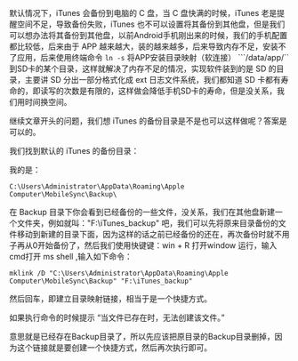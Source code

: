 
默认情况下，iTunes 会备份到电脑的 C 盘，当 C 盘快满的时候，iTunes 老是提醒空间不足，导致备份失败，iTunes 也不可以设置将其备份到其他盘，但是我们可以想办法将其备份到其他盘，以前Android手机刚出来的时候，我们的手机配置都比较低，后来由于 APP 越来越大，装的越来越多，后来导致内存不足，安装不了应用，后来使用终端命令 ```ln -s``` 将APP安装目录映射（软连接） ```/data/app/`` 到SD卡的某个目录，这样就解决了内存不足的情况，实现软件装到的是 SD 的目录，主要讲 SD 分出一部分格式化成 ext 日志文件系统，我们都知道 SD 卡都有寿命的，即读写的次数是有限的，这样做会降低手机SD卡的寿命，但是没关系，我们用时间换空间。

继续文章开头的问题，我们想 iTunes 的备份目录是不是也可以这样做呢？答案是可以的。

我们找到默认的 iTunes 的备份目录：

我的是：

```C:\Users\Administrator\AppData\Roaming\Apple Computer\MobileSync\Backup\```

在 Backup 目录下你会看到已经备份的一些文件，没关系，我们在其他盘新建一个文件夹，例如就叫："F:\iTunes_backup" 吧，我们可以先将原来目录备份的文件移动到新建的目录下面，因为这样的话之前已经备份的还在，再次备份时就不用子再从0开始备份了，然后我们使用快键键：win + R 打开window 运行，输入cmd打开 ms shell ,输入如下命令：

```
mklink /D "C:\Users\Administrator\AppData\Roaming\Apple Computer\MobileSync\Backup" "F:\iTunes_backup"
```

然后回车，即建立目录映射链接，相当于是一个快捷方式。

如果执行命令的时候提示 “当文件已存在时，无法创建该文件。”

意思就是已经存在Backup目录了，所以先应该把原目录的Backup目录删掉，因为这个链接就是要创建一个快捷方式，然后再次执行即可。